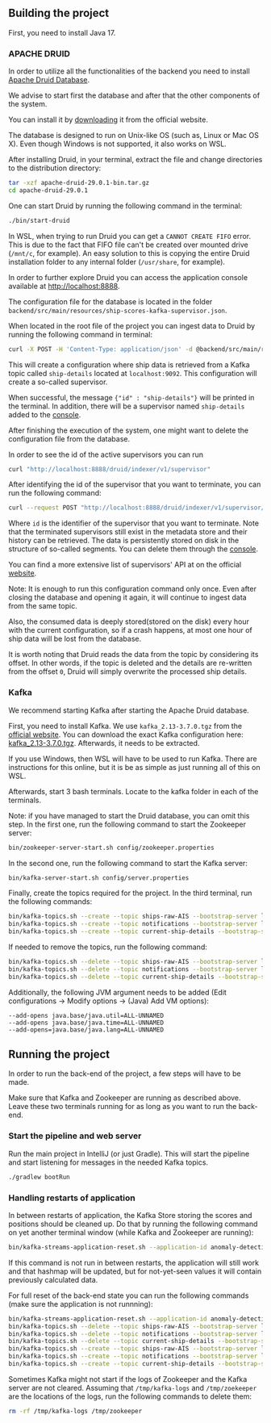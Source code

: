 ## Building the project
First, you need to install Java 17. 

### APACHE DRUID

In order to utilize all the functionalities of the backend you need to install [Apache Druid Database](https://druid.apache.org/).

We advise to start first the database and after that the other components of the system.

You can install it by [downloading](https://www.apache.org/dyn/closer.cgi?path=/druid/29.0.1/apache-druid-29.0.1-bin.tar.gz) it from the official website.

The database is designed to run on Unix-like OS (such as, Linux or Mac OS X). Even though Windows is not supported, it also works on WSL.

After installing Druid, in your terminal, extract the file and change directories to the distribution directory:

```bash
tar -xzf apache-druid-29.0.1-bin.tar.gz
cd apache-druid-29.0.1
```

One can start Druid by running the following command in the terminal: 
```bash
./bin/start-druid 
```

In WSL, when trying to run Druid you can get a ``CANNOT CREATE FIFO`` error. This is due to the fact that FIFO file can't be created over mounted drive
(`/mnt/c`, for example). An easy solution to this is copying the entire Druid installation folder to any internal folder (`/usr/share`, for example).

In order to further explore Druid you can access the application console available at [http://localhost:8888](http://localhost:8888).

The configuration file for the database is located in the folder `backend/src/main/resources/ship-scores-kafka-supervisor.json`.

When located in the root file of the project you can ingest data to Druid by running the following command in terminal:

```bash
curl -X POST -H 'Content-Type: application/json' -d @backend/src/main/resources/ship-scores-kafka-supervisor.json http://localhost:8081/druid/indexer/v1/supervisor
```

This will create a configuration where ship data is retrieved from a Kafka topic called `ship-details` located at `localhost:9092`. This configuration will create a so-called supervisor.

When successful, the message `{"id" : "ship-details"}` will be printed in the terminal. In addition, there will be a supervisor named `ship-details` added to the [console](http://localhost:8888/unified-console.html#supervisors).

After finishing the execution of the system, one might want to delete the configuration file from the database.

In order to see the id of the active supervisors you can run 
```bash
curl "http://localhost:8888/druid/indexer/v1/supervisor"
```
After identifying the id of the supervisor that you want to terminate, you can run the following command:
```bash
curl --request POST "http://localhost:8888/druid/indexer/v1/supervisor/id/terminate"
```
Where `id` is the identifier of the supervisor that you want to terminate. Note that the terminated supervisors still exist in the metadata store and their history can be retrieved.
The data is persistently stored on disk in the structure of so-called segments. You can delete them through the [console](http://localhost:8888/unified-console.html#segments).

You can find a more extensive list of supervisors' API at on the official [website](https://druid.apache.org/docs/latest/api-reference/supervisor-api/).

Note: It is enough to run this configuration command only once. Even after closing the database and opening it again, it will continue to ingest data from the same topic.

Also, the consumed data is deeply stored(stored on the disk) every hour with the current configuration, so if a crash happens, at most one hour of ship data will be lost from the database.

It is worth noting that Druid reads the data from the topic by considering its offset. In other words, if the topic is deleted and the details are re-written from the offset `0`, Druid will simply overwrite the processed ship details.

### Kafka

We recommend starting Kafka after starting the Apache Druid database.

First, you need to install Kafka. We use `kafka_2.13-3.7.0.tgz` from the [official website](https://kafka.apache.org/downloads).
You can download the exact Kafka configuration here: [kafka_2.13-3.7.0.tgz](https://downloads.apache.org/kafka/3.7.0/kafka_2.13-3.7.0.tgz).
Afterwards, it needs to be extracted.

If you use Windows, then WSL will have to be used to run Kafka. There are instructions for this online, but it is be as simple as just running all of this on WSL.

Afterwards, start 3 bash terminals. Locate to the kafka folder in each of the terminals.

Note: if you have managed to start the Druid database, you can omit this step.
In the first one, run the following command to start the Zookeeper server:
```bash
bin/zookeeper-server-start.sh config/zookeeper.properties
```
In the second one, run the following command to start the Kafka server:
```bash
bin/kafka-server-start.sh config/server.properties
```

Finally, create the topics required for the project. In the third terminal, run the following commands:
```bash
bin/kafka-topics.sh --create --topic ships-raw-AIS --bootstrap-server localhost:9092
bin/kafka-topics.sh --create --topic notifications --bootstrap-server localhost:9092
bin/kafka-topics.sh --create --topic current-ship-details --bootstrap-server localhost:9092
```

If needed to remove the topics, run the following command:
```bash
bin/kafka-topics.sh --delete --topic ships-raw-AIS --bootstrap-server localhost:9092
bin/kafka-topics.sh --delete --topic notifications --bootstrap-server localhost:9092
bin/kafka-topics.sh --delete --topic current-ship-details --bootstrap-server localhost:9092
```

Additionally, the following JVM argument needs to be added (Edit configurations -> Modify options -> (Java) Add VM options):
```
--add-opens java.base/java.util=ALL-UNNAMED
--add-opens java.base/java.time=ALL-UNNAMED
--add-opens=java.base/java.lang=ALL-UNNAMED
```
## Running the project
In order to run the back-end of the project, a few steps will have to be made.

Make sure that Kafka and Zookeeper are running as described above. Leave these two terminals running for as long as you want to run the back-end.

### Start the pipeline and web server
Run the main project in IntelliJ (or just Gradle). This will start the pipeline and start listening for messages in the needed Kafka topics.
```bash
./gradlew bootRun
```

### Handling restarts of application
In between restarts of application, the Kafka Store storing the scores and positions should be cleaned up.
Do that by running the following command on yet another terminal window (while Kafka and Zookeeper are running):
```bash
bin/kafka-streams-application-reset.sh --application-id anomaly-detection-pipeline
```
If this command is not run in between restarts, the application will still work and that hashmap will be updated,
but for not-yet-seen values it will contain previously calculated data.

For full reset of the back-end state you can run the following commands (make sure the application is not runnning):
```bash
bin/kafka-streams-application-reset.sh --application-id anomaly-detection-pipeline --force
bin/kafka-topics.sh --delete --topic ships-raw-AIS --bootstrap-server localhost:9092
bin/kafka-topics.sh --delete --topic notifications --bootstrap-server localhost:9092
bin/kafka-topics.sh --delete --topic current-ship-details --bootstrap-server localhost:9092
bin/kafka-topics.sh --create --topic ships-raw-AIS --bootstrap-server localhost:9092
bin/kafka-topics.sh --create --topic notifications --bootstrap-server localhost:9092
bin/kafka-topics.sh --create --topic current-ship-details --bootstrap-server localhost:9092

```

Sometimes Kafka might not start if the logs of Zookeeper and the Kafka server are not cleared. Assuming that `/tmp/kafka-logs` and `/tmp/zoekeeper` are the locations of the logs, run the following commands to delete them:
```bash
rm -rf /tmp/kafka-logs /tmp/zookeeper
```